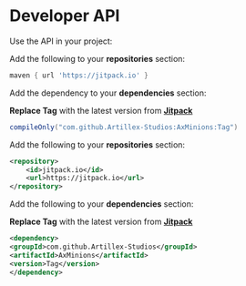 # Developer API

Use the API in your project:

<tabs>

<tab title="Gradle">

Add the following to your **repositories** section:
```groovy
maven { url 'https://jitpack.io' }
```

Add the dependency to your **dependencies** section:


**Replace Tag** with the latest version from **[Jitpack](https://jitpack.io/#Artillex-Studios/AxMinions/)**
```groovy
compileOnly("com.github.Artillex-Studios:AxMinions:Tag")
```

</tab>

<tab title="Maven">

Add the following to your **repositories** section:
```xml
<repository>
    <id>jitpack.io</id>
    <url>https://jitpack.io</url>
</repository>
```

Add the following to your **dependencies** section:


**Replace Tag** with the latest version from **[Jitpack](https://jitpack.io/#Artillex-Studios/AxMinions/)**
```xml
<dependency>
<groupId>com.github.Artillex-Studios</groupId>
<artifactId>AxMinions</artifactId>
<version>Tag</version>
</dependency>
```
</tab>
</tabs>